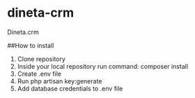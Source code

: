 # dineta-crm
 Dineta.crm

##How to install

1) Clone repository
2) Inside your local repository run command: composer install
3) Create .env file
4) Run php artisan key:generate
5) Add database credentials to .env file
